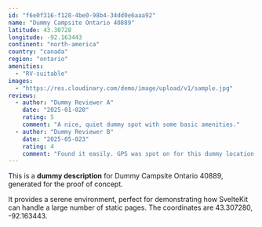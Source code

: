 ```yaml
---
id: "f6e0f316-f128-4be0-98b4-34dd0e6aaa92"
name: "Dummy Campsite Ontario 40889"
latitude: 43.30728
longitude: -92.163443
continent: "north-america"
country: "canada"
region: "ontario"
amenities:
  - "RV-suitable"
images:
  - "https://res.cloudinary.com/demo/image/upload/v1/sample.jpg"
reviews:
  - author: "Dummy Reviewer A"
    date: "2025-01-020"
    rating: 5
    comment: "A nice, quiet dummy spot with some basic amenities."
  - author: "Dummy Reviewer B"
    date: "2025-05-023"
    rating: 4
    comment: "Found it easily. GPS was spot on for this dummy location."
---
```


This is a **dummy description** for Dummy Campsite Ontario 40889, generated for the proof of concept.

It provides a serene environment, perfect for demonstrating how SvelteKit can handle a large number of static pages. The coordinates are 43.307280, -92.163443.
